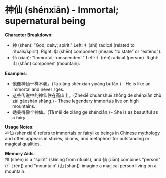 # **神仙 (shénxiān) - Immortal; supernatural being**

**Character Breakdown**:  
- 神 (shén): "God; deity; spirit." Left: 礻(shì) radical (related to rituals/spirit). Right: 申 (shēn) component (means "to state" or "extend").  
- 仙 (xiān): "Immortal; transcendent." Left: 亻(rén) radical (person). Right: 山 (shān) component (mountain).

**Examples**:  
- 他像神仙一样不老。(Tā xiàng shénxiān yīyàng bù lǎo.) - He is like an immortal and never ages.  
- 这些传说中的神仙住在高山上。(Zhèxiē chuánshuō zhōng de shénxiān zhù zài gāoshān shàng.) - These legendary immortals live on high mountains.  
- 她美得像个神仙。(Tā měi de xiàng gè shénxiān.) - She is as beautiful as a fairy.

**Usage Notes**:  
神仙 (shénxiān) refers to immortals or fairylike beings in Chinese mythology and often appears in stories, idioms, and metaphors for outstanding or magical qualities.

**Memory Aids**:  
神 (shén) is a "spirit" (shining from rituals), and 仙 (xiān) combines "person" (亻 [rén]) and "mountain" (山 [shān])-imagine a magical person living on a mountain.